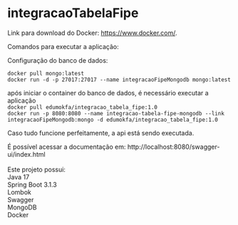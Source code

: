 # integracaoTabelaFipe
Link para download do Docker: https://www.docker.com/. <br/>

Comandos para executar a aplicação: <br/>

Configuração do banco de dados: <br/>

`docker pull mongo:latest` <br/>
`docker run -d -p 27017:27017 --name integracaoFipeMongodb mongo:latest` <br/>

após iniciar o container do banco de dados, é necessário executar a aplicação <br/>
`docker pull edumokfa/integracao_tabela_fipe:1.0` <br/>
`docker run -p 8080:8080 --name integracao-tabela-fipe-mongodb --link integracaoFipeMongodb:mongo -d edumokfa/integracao_tabela_fipe:1.0` <br/>

Caso tudo funcione perfeitamente, a api está sendo executada. <br/>

É possível acessar a documentação em: http://localhost:8080/swagger-ui/index.html <br/>
<br/>
Este projeto possui: <br/>
Java 17 <br/>
Spring Boot 3.1.3 <br/>
Lombok <br/>
Swagger <br/>
MongoDB <br/>
Docker <br/>

